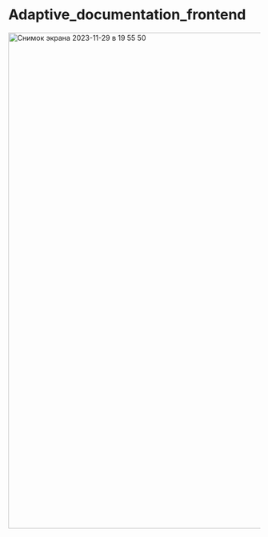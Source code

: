# Adaptive_documentation_frontend

<img width="993" alt="Снимок экрана 2023-11-29 в 19 55 50" src="https://github.com/a0fail/Adaptive_documentation_frontend/assets/133894238/a621fe2a-31c0-421e-ac54-2cafa73f239c">
